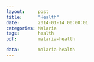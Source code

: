 ```yaml
---
layout:     post
title:      "Health"
date:       2014-01-14 00:00:01
categories: Malaria
tags:       health
pdf:        malaria-health

data:       malaria-health
---
```


